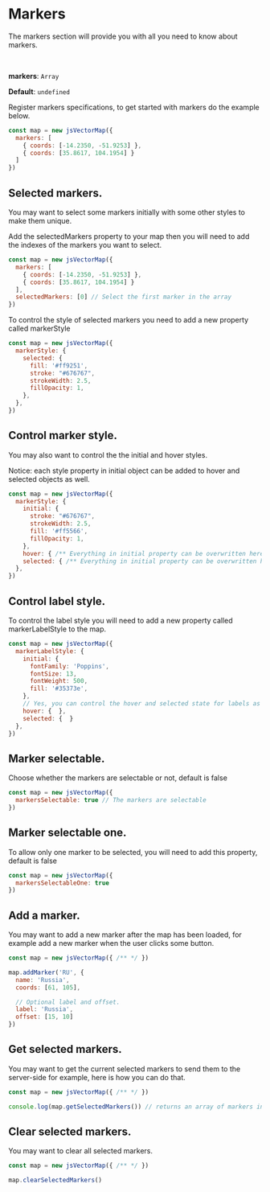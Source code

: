 # Markers
The markers section will provide you with all you need to know about markers.

<br>

**markers**: `Array`

**Default**: `undefined`

Register markers specifications, to get started with markers do the example below.

```js
const map = new jsVectorMap({ 
  markers: [
    { coords: [-14.2350, -51.9253] },
    { coords: [35.8617, 104.1954] }
  ]
})
```


## Selected markers.
You may want to select some markers initially with some other styles to make them unique.

Add the selectedMarkers property to your map then you will need to add the indexes of the markers you want to select.

```js
const map = new jsVectorMap({ 
  markers: [
    { coords: [-14.2350, -51.9253] },
    { coords: [35.8617, 104.1954] }
  ],
  selectedMarkers: [0] // Select the first marker in the array
})
```
To control the style of selected markers you need to add a new property called markerStyle

```js
const map = new jsVectorMap({ 
  markerStyle: {
    selected: {
      fill: '#ff9251',
      stroke: "#676767",
      strokeWidth: 2.5,
      fillOpacity: 1,
    },
  },
})
```


## Control marker style.
You may also want to control the the initial and hover styles.

Notice: each style property in initial object can be added to hover and selected objects as well.

```js
const map = new jsVectorMap({ 
  markerStyle: {
    initial: {
      stroke: "#676767",
      strokeWidth: 2.5,
      fill: '#ff5566',
      fillOpacity: 1,
    },
    hover: { /** Everything in initial property can be overwritten here */ },
    selected: { /** Everything in initial property can be overwritten here */ }
  },
})
```


## Control label style.
To control the label style you will need to add a new property called markerLabelStyle to the map.

```js
const map = new jsVectorMap({ 
  markerLabelStyle: {
    initial: {
      fontFamily: 'Poppins',
      fontSize: 13,
      fontWeight: 500,
      fill: '#35373e',
    },
    // Yes, you can control the hover and selected state for labels as well.
    hover: {  },
    selected: {  }
  },
})
```


## Marker selectable.
Choose whether the markers are selectable or not, default is false

```js
const map = new jsVectorMap({ 
  markersSelectable: true // The markers are selectable
})
```


## Marker selectable one.
To allow only one marker to be selected, you will need to add this property, default is false

```js
const map = new jsVectorMap({ 
  markersSelectableOne: true
})
```


## Add a marker.
You may want to add a new marker after the map has been loaded, for example add a new marker when the user clicks some button.

```js
const map = new jsVectorMap({ /** */ })

map.addMarker('RU', {
  name: 'Russia',
  coords: [61, 105],

  // Optional label and offset.
  label: 'Russia',
  offset: [15, 10]
})
```


## Get selected markers.
You may want to get the current selected markers to send them to the server-side for example, here is how you can do that.

```js
const map = new jsVectorMap({ /** */ })

console.log(map.getSelectedMarkers()) // returns an array of markers indexes: [0, 2, 3]
```


## Clear selected markers.
You may want to clear all selected markers.

```js
const map = new jsVectorMap({ /** */ })

map.clearSelectedMarkers()
```
